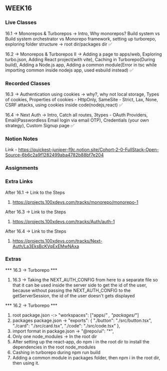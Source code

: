 ## WEEK16

### Live Classes
16.1 -> Monorepos & Turborepos -> Intro, Why monorepos? Build system vs Build system orchestrator vs Monorepo framework, setting up turborepo, exploring folder structure -> root dir/packages dir ✅

16.2 -> Monorepos & Turborepos II -> Adding a page to apps/web, Exploring turbo.json, Adding React project(with vite), Caching in Turborepo(During build), Adding a Node.js app, Adding a common module(Error in tsc while importing common inside nodejs app, used esbuild instead) ✅


### Recorded Classes
16.3 -> Authentication using cookies -> why?, why not local storage, Types of cookies, Properties of cookies - HttpOnly, SameSite - Strict, Lax, None, CSRF attacks, using cookies inside code(nodejs,react) ✅

16.4 -> Next Auth -> Intro, Catch all routes, 3types - OAuth Providers, Email(Passwordless Email login via email OTP), Credentials (your own strategy), Custom Signup page ✅


### Notion Notes
Link - https://quickest-juniper-f9c.notion.site/Cohort-2-0-FullStack-Open-Source-6b6c2a9f1282499aba4782b88bf7e204


### Assignments



### Extra Links
After 16.1 -> 
Link to the Steps
1. https://projects.100xdevs.com/tracks/monorepo/monorepo-1

After 16.3 -> 
Link to the Steps
1. https://projects.100xdevs.com/tracks/Auth/auth-1

After 16.4 -> 
Link to the Steps
1. https://projects.100xdevs.com/tracks/Next-Auth/La3EksBcKVqExEMwNAxa


### Extras

*** 16.3 -> Turborepo ***
1. 16.3 -> Taking the NEXT_AUTH_CONFIG from here to a separate file so that it can be used inside the server side to get the id of the user, because without passing the NEXT_AUTH_CONFIG to the getServerSession, the id of the user doesn't gets displayed


*** 16.2 -> Turborepo ***
1. root package.json -:> "workspaces": ["apps/*" , "packages/*"]
2. packages package.json ->   "exports": {
    "./button": "./src/button.tsx",
    "./card": "./src/card.tsx",
    "./code": "./src/code.tsx"
  },
3. import format in package.json -> "@repo/ui": "*",
4. Only one node_modules -> In the root dir
5. After setting up the react-app, do npm i in the root dir to install the dependencies in the root node_modules
6. Cashing in turborepo during npm run build
7. Adding a common module in packages folder, then npm i in the root dir, then using it.